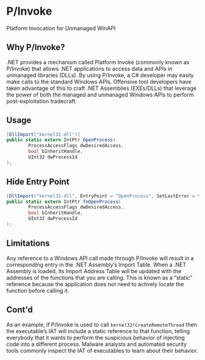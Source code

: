 # P/Invoke
Platform Invocation for Unmanaged WinAPI

## Why P/Invoke?
.NET provides a mechanism called Platform Invoke (commonly known as P/Invoke) that allows .NET applications to access data and APIs in unmanaged libraries (DLLs). By using P/Invoke, a C# developer may easily make calls to the standard Windows APIs. Offensive tool developers have taken advantage of this to craft .NET Assemblies (EXEs/DLLs) that leverage the power of both the managed and unmanaged Windows APIs to perform post-exploitation tradecraft.

## Usage
```csharp
[DllImport("kernel32.dll")]
public static extern IntPtr OpenProcess(
        ProcessAccessFlags dwDesiredAccess,
        bool bInheritHandle,
        UInt32 dwProcessId
);
```

## Hide Entry Point
```csharp
[DllImport("kernel32.dll", EntryPoint = "OpenProcess", SetLastError = true)]
public static extern IntPtr fnOpenProcess(
        ProcessAccessFlags dwDesiredAccess,
        bool bInheritHandle,
        UInt32 dwProcessId
);
```

## Limitations
Any reference to a Windows API call made through P/Invoke will result in a corresponding entry in the .NET Assembly’s Import Table. When a .NET Assembly is loaded, its Import Address Table will be updated with the addresses of the functions that you are calling. This is known as a “static” reference because the application does not need to actively locate the function before calling it. 

## Cont'd
As an example, if P/Invoke is used to call `kernel32!CreateRemoteThread` then the executable’s IAT will include a static reference to that function, telling everybody that it wants to perform the suspicious behavior of injecting code into a different process. Malware analysts and automated security tools commonly inspect the IAT of executables to learn about their behavior.
